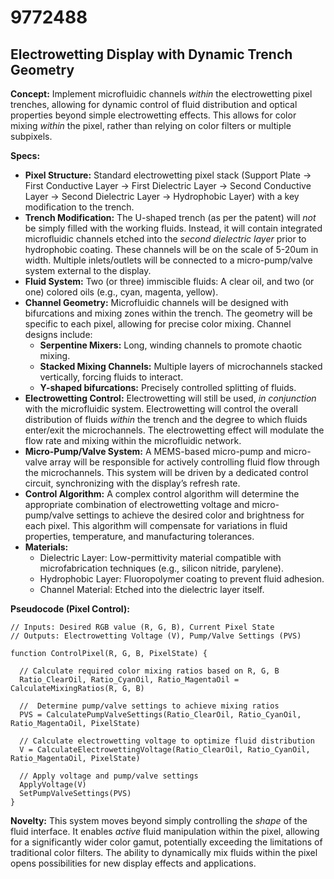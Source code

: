 # 9772488

## Electrowetting Display with Dynamic Trench Geometry

**Concept:** Implement microfluidic channels *within* the electrowetting pixel trenches, allowing for dynamic control of fluid distribution and optical properties beyond simple electrowetting effects. This allows for color mixing *within* the pixel, rather than relying on color filters or multiple subpixels.

**Specs:**

*   **Pixel Structure:** Standard electrowetting pixel stack (Support Plate -> First Conductive Layer -> First Dielectric Layer -> Second Conductive Layer -> Second Dielectric Layer -> Hydrophobic Layer) with a key modification to the trench.
*   **Trench Modification:**  The U-shaped trench (as per the patent) will *not* be simply filled with the working fluids. Instead, it will contain integrated microfluidic channels etched into the *second dielectric layer* prior to hydrophobic coating. These channels will be on the scale of 5-20um in width.  Multiple inlets/outlets will be connected to a micro-pump/valve system external to the display.
*   **Fluid System:** Two (or three) immiscible fluids:  A clear oil, and two (or one) colored oils (e.g., cyan, magenta, yellow).
*   **Channel Geometry:**  Microfluidic channels will be designed with bifurcations and mixing zones within the trench.  The geometry will be specific to each pixel, allowing for precise color mixing.  Channel designs include:
    *   **Serpentine Mixers:**  Long, winding channels to promote chaotic mixing.
    *   **Stacked Mixing Channels:** Multiple layers of microchannels stacked vertically, forcing fluids to interact.
    *   **Y-shaped bifurcations:**  Precisely controlled splitting of fluids.
*   **Electrowetting Control:** Electrowetting will still be used, *in conjunction* with the microfluidic system. Electrowetting will control the overall distribution of fluids *within* the trench and the degree to which fluids enter/exit the microchannels.  The electrowetting effect will modulate the flow rate and mixing within the microfluidic network.
*   **Micro-Pump/Valve System:**  A MEMS-based micro-pump and micro-valve array will be responsible for actively controlling fluid flow through the microchannels.  This system will be driven by a dedicated control circuit, synchronizing with the display’s refresh rate.
*   **Control Algorithm:**  A complex control algorithm will determine the appropriate combination of electrowetting voltage and micro-pump/valve settings to achieve the desired color and brightness for each pixel.  This algorithm will compensate for variations in fluid properties, temperature, and manufacturing tolerances.
*   **Materials:**
    *   Dielectric Layer:  Low-permittivity material compatible with microfabrication techniques (e.g., silicon nitride, parylene).
    *   Hydrophobic Layer:  Fluoropolymer coating to prevent fluid adhesion.
    *   Channel Material: Etched into the dielectric layer itself.

**Pseudocode (Pixel Control):**

```
// Inputs: Desired RGB value (R, G, B), Current Pixel State
// Outputs: Electrowetting Voltage (V), Pump/Valve Settings (PVS)

function ControlPixel(R, G, B, PixelState) {

  // Calculate required color mixing ratios based on R, G, B
  Ratio_ClearOil, Ratio_CyanOil, Ratio_MagentaOil = CalculateMixingRatios(R, G, B)

  //  Determine pump/valve settings to achieve mixing ratios
  PVS = CalculatePumpValveSettings(Ratio_ClearOil, Ratio_CyanOil, Ratio_MagentaOil, PixelState)

  // Calculate electrowetting voltage to optimize fluid distribution
  V = CalculateElectrowettingVoltage(Ratio_ClearOil, Ratio_CyanOil, Ratio_MagentaOil, PixelState)

  // Apply voltage and pump/valve settings
  ApplyVoltage(V)
  SetPumpValveSettings(PVS)
}
```

**Novelty:** This system moves beyond simply controlling the *shape* of the fluid interface. It enables *active* fluid manipulation within the pixel, allowing for a significantly wider color gamut, potentially exceeding the limitations of traditional color filters. The ability to dynamically mix fluids within the pixel opens possibilities for new display effects and applications.